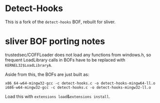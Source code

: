 # Detect-Hooks

This is a fork of the `detect-hooks` BOF, rebuilt for sliver.

# sliver BOF porting notes

trustedsec/COFFLoader does not load any functions from windows.h, so frequent LoadLibrary calls in BOFs have to be replaced with `KERNEL32$LoadLibraryA`.

Aside from this, the BOFs are just built as: 
```
x86_64-w64-mingw32-gcc -c detect-hooks.c -o detect-hooks-mingw64-ll.o
i686-w64-mingw32-gcc -c detect-hooks.c -o detect-hooks-mingw32-ll.o
```

Load this with `extensions load`&`extensions install`.

